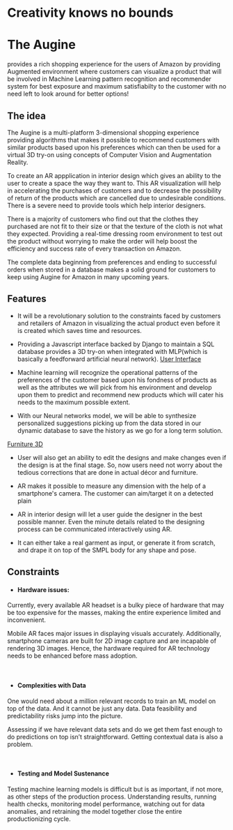 # Creativity knows no bounds
# **The Augine**

provides a rich shopping experience for the users of Amazon by providing Augmented environment where customers can visualize a product that will be involved in Machine Learning pattern recognition and recommender system for best exposure and maximum satisfiabilty to the customer with no need left to look around for better options!

## The idea

The Augine is a multi-platform 3-dimensional shopping experience providing algorithms that makes it possible to recommend customers with similar products based upon his preferences which can then be used for a virtual 3D try-on using concepts of Computer Vision and Augmentation Reality. 

To create an AR appplication in interior design which gives an ability to the user to create a space the way they want to. This AR visualization will help in accelerating the purchases of customers and to decrease the possibility of return of the products which are cancelled due to undesirable conditions. There is a severe need to provide tools which help interior designers.

There is a majority of customers who find out that the clothes they purchased are not fit to their size or that the texture of the cloth is not what they expected. Providing a real-time dressing room environment to test out the product without worrying to make the order will help boost the efficiency and success rate of every transaction on Amazon. 

The complete data beginning from preferences and ending to successful orders when stored in a database makes a solid ground for customers to keep using Augine for Amazon in many upcoming years.



## Features 

- It will be a revolutionary solution to the constraints faced by customers and retailers of Amazon in visualizing the actual product even before it is created which saves time and resources. 

- Providing a Javascript interface backed by Django to maintain a SQL database provides a 3D try-on when integrated with MLP(which is basically a feedforward artificial neural network).
[User Interface](https://augine-fashion-furniture.s3.ap-south-1.amazonaws.com/Django-Augine-UI.jpeg?response-content-disposition=inline&X-Amz-Security-Token=IQoJb3JpZ2luX2VjEPn%2F%2F%2F%2F%2F%2F%2F%2F%2F%2FwEaCmFwLXNvdXRoLTEiRzBFAiA9eEkDg16%2BSMSyf8m1Jd0ALDxWHkFZNr78VY7V%2FRHvsgIhAJQgfQlLI7RBaPB7mLiTaKlyrfZEzJF6J8qsN%2Bs9f3vtKuQCCDIQABoMMzE2MzIxNTA4MTM0IgyfgV7NNV0P4vOc8LgqwQLzTNwQCkmuLVFIjHDqLbesNIQxgVS%2FWrRv7AnsCyhRr4Tx1NQTeI88csbmudBCfqk9bDkDAoiEHpgMMXx6klqvlecfu%2FqvJDMkLHStXwfncLVjFlpyHejKFXf7tcp6vvNGVHqoVhez%2F95yT8FUasE%2FdfbnCgRJQL%2BEGkqTmesmhNQc2o7CSHsd5WWC4%2Bz4WfhCbFG4iUG9RrZeg15XEuta7yJANhZ%2BiKUAoobCRhgKxjRQqf99nw45e5qZTQkTTP6f0FxRRjw7r899lnqDaz%2FnLD58e6V1tDAGsM3CT1%2Bl6t7BGJFMiJTi2x0k6vmzM75anYU22aufb1cbYwr76WFhh%2FZpyY8aweM8C0Fk3tfNWR9Q2%2FGjwsRceBXJtEjJW9OBrPAWrSBRQJjNel%2BeplwX5RprFwK9%2BSt5RgTPM2tA6CQw4I6slgY6swL1OE4a9ctiCV2Q9PRY8051iu9ptZvUJl9fc%2Bh2dzLNCzep7AXmgh%2F0Asy86oLKpzYNR8Sn1hG%2BHYubpzIcBcHIVb8L%2BskwCxOshmU4LOocyCA5ROMzj8Cutxmmzn96yJbAb6NprDpWVZmVLTw%2FYUsCJbnGZqgCc0DI9iR35TsQAubO4gg717pK%2FrJvxYGrgJZP6Ts2qIzRPXrPrulRdKyMv3SSQdkPqFEoh%2F4VkHXuw6qZLUQOy89k4Ko5eA7M7jxjZH1KEj%2FRFqE%2FR%2BYMVj9T6l0oJYMqrCrCsylEd2otAsHm%2BtDrOweNYUxeNuuYq5Thz30V3Vb%2BdFq1LGici4zEtbzZvJwPMIj9g7JpNOV%2FFmk0Tp1%2BFujsH0D8hXoGEpqkRtFc3pZSLoQRXFKqWBv2TdCa&X-Amz-Algorithm=AWS4-HMAC-SHA256&X-Amz-Date=20220710T171407Z&X-Amz-SignedHeaders=host&X-Amz-Expires=300&X-Amz-Credential=ASIAUTJR3FMTCWU6CTJK%2F20220710%2Fap-south-1%2Fs3%2Faws4_request&X-Amz-Signature=c9a91a831bccd0d374019a40a2be403ec1dc629cf0eae38135a91db5d373f5a7)
- Machine learning will recognize the operational patterns of the preferences of the customer based upon his fondness of products as well as the attributes we will pick from his environment and develop upon them to predict and recommend new products which will cater his needs to the maximum possible extent.

- With our Neural networks model, we will be able to synthesize personalized suggestions picking up from the data stored in our dynamic database to save the history as we go for a long term solution.

[Furniture 3D](https://augine-fashion-furniture.s3.ap-south-1.amazonaws.com/AR-Augine-Furniture.jpeg?response-content-disposition=inline&X-Amz-Security-Token=IQoJb3JpZ2luX2VjEPn%2F%2F%2F%2F%2F%2F%2F%2F%2F%2FwEaCmFwLXNvdXRoLTEiRzBFAiA9eEkDg16%2BSMSyf8m1Jd0ALDxWHkFZNr78VY7V%2FRHvsgIhAJQgfQlLI7RBaPB7mLiTaKlyrfZEzJF6J8qsN%2Bs9f3vtKuQCCDIQABoMMzE2MzIxNTA4MTM0IgyfgV7NNV0P4vOc8LgqwQLzTNwQCkmuLVFIjHDqLbesNIQxgVS%2FWrRv7AnsCyhRr4Tx1NQTeI88csbmudBCfqk9bDkDAoiEHpgMMXx6klqvlecfu%2FqvJDMkLHStXwfncLVjFlpyHejKFXf7tcp6vvNGVHqoVhez%2F95yT8FUasE%2FdfbnCgRJQL%2BEGkqTmesmhNQc2o7CSHsd5WWC4%2Bz4WfhCbFG4iUG9RrZeg15XEuta7yJANhZ%2BiKUAoobCRhgKxjRQqf99nw45e5qZTQkTTP6f0FxRRjw7r899lnqDaz%2FnLD58e6V1tDAGsM3CT1%2Bl6t7BGJFMiJTi2x0k6vmzM75anYU22aufb1cbYwr76WFhh%2FZpyY8aweM8C0Fk3tfNWR9Q2%2FGjwsRceBXJtEjJW9OBrPAWrSBRQJjNel%2BeplwX5RprFwK9%2BSt5RgTPM2tA6CQw4I6slgY6swL1OE4a9ctiCV2Q9PRY8051iu9ptZvUJl9fc%2Bh2dzLNCzep7AXmgh%2F0Asy86oLKpzYNR8Sn1hG%2BHYubpzIcBcHIVb8L%2BskwCxOshmU4LOocyCA5ROMzj8Cutxmmzn96yJbAb6NprDpWVZmVLTw%2FYUsCJbnGZqgCc0DI9iR35TsQAubO4gg717pK%2FrJvxYGrgJZP6Ts2qIzRPXrPrulRdKyMv3SSQdkPqFEoh%2F4VkHXuw6qZLUQOy89k4Ko5eA7M7jxjZH1KEj%2FRFqE%2FR%2BYMVj9T6l0oJYMqrCrCsylEd2otAsHm%2BtDrOweNYUxeNuuYq5Thz30V3Vb%2BdFq1LGici4zEtbzZvJwPMIj9g7JpNOV%2FFmk0Tp1%2BFujsH0D8hXoGEpqkRtFc3pZSLoQRXFKqWBv2TdCa&X-Amz-Algorithm=AWS4-HMAC-SHA256&X-Amz-Date=20220710T170939Z&X-Amz-SignedHeaders=host&X-Amz-Expires=300&X-Amz-Credential=ASIAUTJR3FMTCWU6CTJK%2F20220710%2Fap-south-1%2Fs3%2Faws4_request&X-Amz-Signature=3e5ce677a5cd85a4e4da200a4d33a9cb566801136751320ef7f36f2fc19a1ddd)
- User will also get an ability to edit the designs and make changes even if the design is at the final stage. So, now users need not worry about the tedious corrections that are done in actual décor and furniture.

- AR makes it possible to measure any dimension with the help of a smartphone's camera. The customer can aim/target it on a detected plain  

- AR in interior design will let a user guide the designer in the best possible manner. Even the minute details related to the designing process can be communicated interactively using AR.

- It can either take a real garment as input, or generate it from scratch, and drape it on top of the SMPL body for any shape and pose.


## Constraints

- #### Hardware issues: ​

Currently, every available AR headset is a bulky piece of hardware that may be too expensive for the masses, making the entire experience limited and inconvenient.   

Mobile AR faces major issues in displaying visuals accurately. Additionally, smartphone cameras are built for 2D image capture and are incapable of rendering 3D images. Hence, the hardware required for AR technology needs to be enhanced before mass adoption.​

​

- #### Complexities with Data​

One would need about a million relevant records to train an ML model on top of the data. And it cannot be just any data. Data feasibility and predictability risks jump into the picture.   

Assessing if we have relevant data sets and do we get them fast enough to do predictions on top isn’t straightforward. Getting contextual data is also a problem. ​

​

- #### Testing and Model Sustenance​

Testing machine learning models is difficult but is as important, if not more, as other steps of the production process. Understanding results, running health checks, monitoring model performance, watching out for data anomalies, and retraining the model together close the entire productionizing cycle.


